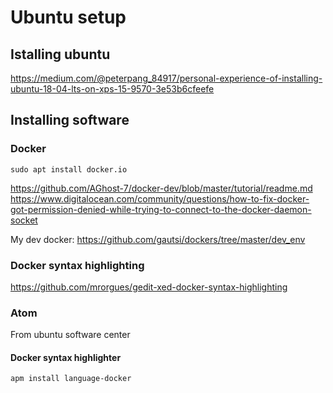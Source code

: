 # Ubuntu setup
## Istalling ubuntu
https://medium.com/@peterpang_84917/personal-experience-of-installing-ubuntu-18-04-lts-on-xps-15-9570-3e53b6cfeefe

## Installing software

### Docker
```
sudo apt install docker.io
```
https://github.com/AGhost-7/docker-dev/blob/master/tutorial/readme.md
https://www.digitalocean.com/community/questions/how-to-fix-docker-got-permission-denied-while-trying-to-connect-to-the-docker-daemon-socket

My dev docker: https://github.com/gautsi/dockers/tree/master/dev_env

### Docker syntax highlighting
https://github.com/mrorgues/gedit-xed-docker-syntax-highlighting


### Atom

From ubuntu software center

#### Docker syntax highlighter
```
apm install language-docker
```
